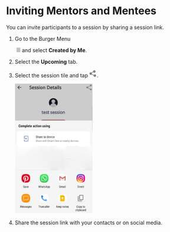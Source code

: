 # Inviting Mentors and Mentees
You can invite participants to a session by sharing a session link.

1. Go to the Burger Menu <div class="inlineImg">![](media/burgermenu-icon.png) and select **Created by Me**.</div>

2. Select the **Upcoming** tab.

3. Select the session tile and tap ![](media/share-icon.png). 

   <div class="screenshot">

   ![](media/sharesession.png)
   
   </div>
   
4. Share the session link with your contacts or on social media.
